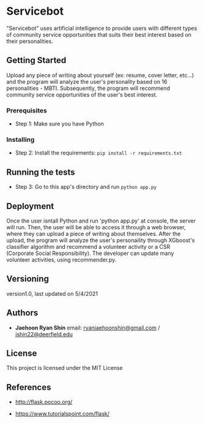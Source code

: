 # Servicebot

"Servicebot" uses artificial intelligence to provide users with different types of community service opportunities that suits their best interest based on their personalities. 

## Getting Started

Upload any piece of writing about yourself (ex: resume, cover letter, etc...) and the program will analyze the user's personality based on 16 personalities - MBTI. Subsequently, the program will recommend community service opportunities of the user's best interest. 

### Prerequisites

- Step 1: Make sure you have Python

### Installing

- Step 2: Install the requirements: `pip install -r requirements.txt`

## Running the tests

- Step 3: Go to this app's directory and run `python app.py`

## Deployment

Once the user isntall Python and run 'python app.py' at console, the server will run. Then, the user will be able to access it through a web browser, where they can upload a piece of writing about themselves. After the upload, the program will analyze the user's personaility through XGboost's classifier algorithm and recommend a volunteer activity or a CSR (Corporate Social Responsibility). The developer can update many volunteer activities, using recommender.py.

## Versioning

version1.0, last updated on 5/4/2021

## Authors

* **Jaehoon Ryan Shin** email: ryanjaehoonshin@gmail.com / jshin22@deerfield.edu

## License

This project is licensed under the MIT License


## References

- http://flask.pocoo.org/

- https://www.tutorialspoint.com/flask/

